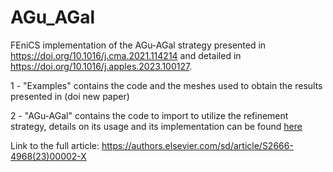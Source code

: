 # AGu_AGal
FEniCS implementation of the AGu-AGal strategy presented in https://doi.org/10.1016/j.cma.2021.114214 and detailed in https://doi.org/10.1016/j.apples.2023.100127.

1 - "Examples" contains the code and the meshes used to obtain the results presented in (doi new paper)

2 - "AGu-AGal" contains the code to import to utilize the refinement strategy, details on its usage and its implementation can be found [here](https://authors.elsevier.com/sd/article/S2666-4968(23)00002-X)

Link to the full article: https://authors.elsevier.com/sd/article/S2666-4968(23)00002-X
